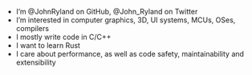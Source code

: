- I’m @JohnRyland on GitHub, @John_Ryland on Twitter
- I’m interested in computer graphics, 3D, UI systems, MCUs, OSes, compilers
- I mostly write code in C/C++
- I want to learn Rust
- I care about performance, as well as code safety, maintainability and extensibility
